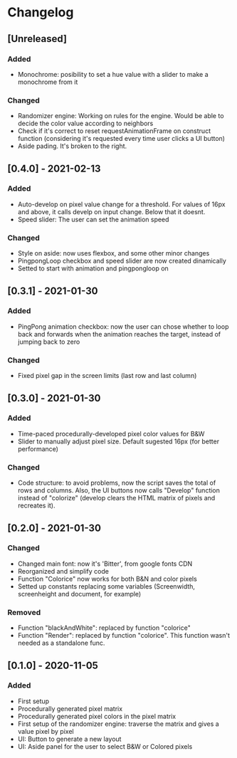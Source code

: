 # Changelog
## [Unreleased]
### Added
- Monochrome: posibility to set a hue value with a slider to make a monochrome from it
### Changed
- Randomizer engine: Working on rules for the engine. Would be able to decide the color value according to neighbors
- Check if it's correct to reset requestAnimationFrame on construct function (considering it's requested every time user clicks a UI button)
- Aside pading. It's broken to the right.


## [0.4.0] - 2021-02-13
### Added
- Auto-develop on pixel value change for a threshold. For values of 16px and above, it calls develp on input change. Below that it doesnt.
- Speed slider: The user can set the animation speed 
### Changed
- Style on aside: now uses flexbox, and some other minor changes
- PingpongLoop checkbox and speed slider are now created dinamically
- Setted to start with animation and pingpongloop on

## [0.3.1] - 2021-01-30
### Added
- PingPong animation checkbox: now the user can chose whether to loop back and forwards when the animation reaches the target, instead of jumping back to zero

### Changed
- Fixed pixel gap in the screen limits (last row and last column)

## [0.3.0] - 2021-01-30
### Added
- Time-paced procedurally-developed pixel color values for B&W
- Slider to manually adjust pixel size. Default sugested 16px (for better performance)

### Changed
- Code structure: to avoid problems, now the script saves the total of rows and columns. Also, the UI buttons now calls "Develop" function instead of "colorize" (develop clears the HTML matrix of pixels and recreates it).

## [0.2.0] - 2021-01-30
### Changed
- Changed main font: now it's 'Bitter', from google fonts CDN
- Reorganized and simplify code
- Function "Colorice" now works for both B&N and color pixels
- Setted up constants replacing some variables (Screenwidth, screenheight and document, for example)

### Removed
- Function "blackAndWhite": replaced by function "colorice"
- Function "Render": replaced by function "colorice". This function wasn't needed as a standalone func.




## [0.1.0] - 2020-11-05
### Added
- First setup
- Procedurally generated pixel matrix
- Procedurally generated pixel colors in the pixel matrix
- First setup of the randomizer engine: traverse the matrix and gives a value pixel by pixel
- UI: Button to generate a new layout
- UI: Aside panel for the user to select B&W or Colored pixels
